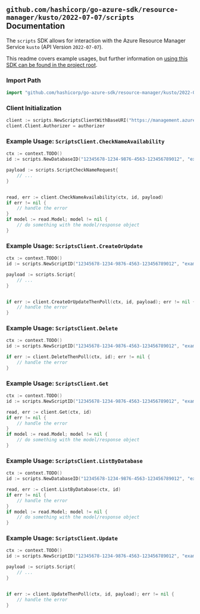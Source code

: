 
## `github.com/hashicorp/go-azure-sdk/resource-manager/kusto/2022-07-07/scripts` Documentation

The `scripts` SDK allows for interaction with the Azure Resource Manager Service `kusto` (API Version `2022-07-07`).

This readme covers example usages, but further information on [using this SDK can be found in the project root](https://github.com/hashicorp/go-azure-sdk/tree/main/docs).

### Import Path

```go
import "github.com/hashicorp/go-azure-sdk/resource-manager/kusto/2022-07-07/scripts"
```


### Client Initialization

```go
client := scripts.NewScriptsClientWithBaseURI("https://management.azure.com")
client.Client.Authorizer = authorizer
```


### Example Usage: `ScriptsClient.CheckNameAvailability`

```go
ctx := context.TODO()
id := scripts.NewDatabaseID("12345678-1234-9876-4563-123456789012", "example-resource-group", "clusterValue", "databaseValue")

payload := scripts.ScriptCheckNameRequest{
	// ...
}


read, err := client.CheckNameAvailability(ctx, id, payload)
if err != nil {
	// handle the error
}
if model := read.Model; model != nil {
	// do something with the model/response object
}
```


### Example Usage: `ScriptsClient.CreateOrUpdate`

```go
ctx := context.TODO()
id := scripts.NewScriptID("12345678-1234-9876-4563-123456789012", "example-resource-group", "clusterValue", "databaseValue", "scriptValue")

payload := scripts.Script{
	// ...
}


if err := client.CreateOrUpdateThenPoll(ctx, id, payload); err != nil {
	// handle the error
}
```


### Example Usage: `ScriptsClient.Delete`

```go
ctx := context.TODO()
id := scripts.NewScriptID("12345678-1234-9876-4563-123456789012", "example-resource-group", "clusterValue", "databaseValue", "scriptValue")

if err := client.DeleteThenPoll(ctx, id); err != nil {
	// handle the error
}
```


### Example Usage: `ScriptsClient.Get`

```go
ctx := context.TODO()
id := scripts.NewScriptID("12345678-1234-9876-4563-123456789012", "example-resource-group", "clusterValue", "databaseValue", "scriptValue")

read, err := client.Get(ctx, id)
if err != nil {
	// handle the error
}
if model := read.Model; model != nil {
	// do something with the model/response object
}
```


### Example Usage: `ScriptsClient.ListByDatabase`

```go
ctx := context.TODO()
id := scripts.NewDatabaseID("12345678-1234-9876-4563-123456789012", "example-resource-group", "clusterValue", "databaseValue")

read, err := client.ListByDatabase(ctx, id)
if err != nil {
	// handle the error
}
if model := read.Model; model != nil {
	// do something with the model/response object
}
```


### Example Usage: `ScriptsClient.Update`

```go
ctx := context.TODO()
id := scripts.NewScriptID("12345678-1234-9876-4563-123456789012", "example-resource-group", "clusterValue", "databaseValue", "scriptValue")

payload := scripts.Script{
	// ...
}


if err := client.UpdateThenPoll(ctx, id, payload); err != nil {
	// handle the error
}
```
